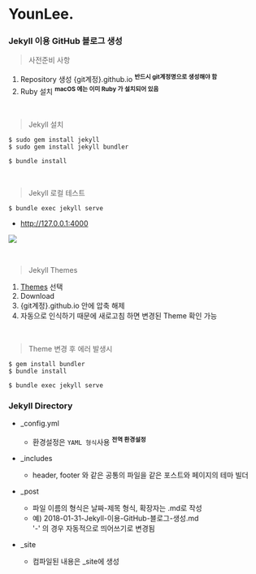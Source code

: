 # YounLee.


### Jekyll 이용 GitHub 블로그 생성

> 사전준비 사항
1. Repository 생성 {git계정}.github.io  **<sup>반드시 git계정명으로 생성해야 함</sup>**
2. Ruby 설치  **<sup>macOS 에는 이미 Ruby 가 설치되어 있음</sup>**

<br>

> Jekyll 설치
```
$ sudo gem install jekyll
$ sudo gem install jekyll bundler

$ bundle install
```

<br>

> Jekyll 로컬 테스트
```
$ bundle exec jekyll serve
```
- http://127.0.0.1:4000

![](https://lsy09.github.io/static/assets/img/landing/blogImg.png)

<br>

> Jekyll Themes 
1. [Themes](http://jekyllthemes.org/) 선택
2. Download
3. {git계정}.github.io 안에 압축 해제 
4. 자동으로 인식하기 때문에 새로고침 하면 변경된 Theme 확인 가능

<br>

> Theme 변경 후 에러 발생시 
```
$ gem install bundler
$ bundle install

$ bundle exec jekyll serve
```

### Jekyll Directory
- _config.yml   
    - 환경설정은 `YAML 형식`사용 **<sup>전역 환경설정</sup>**

- _includes
    - header, footer 와 같은 공통의 파일을 같은 포스트와 페이지의 테마 빌더 

- _post
    - 파일 이름의 형식은 날짜-제목 형식, 확장자는 .md로 작성
    - 예) 2018-01-31-Jekyll-이용-GitHub-블로그-생성.md <br>
      '-' 의 경우 자동적으로 띄어쓰기로 변경됨
      
- _site
    - 컴파일된 내용은 _site에 생성